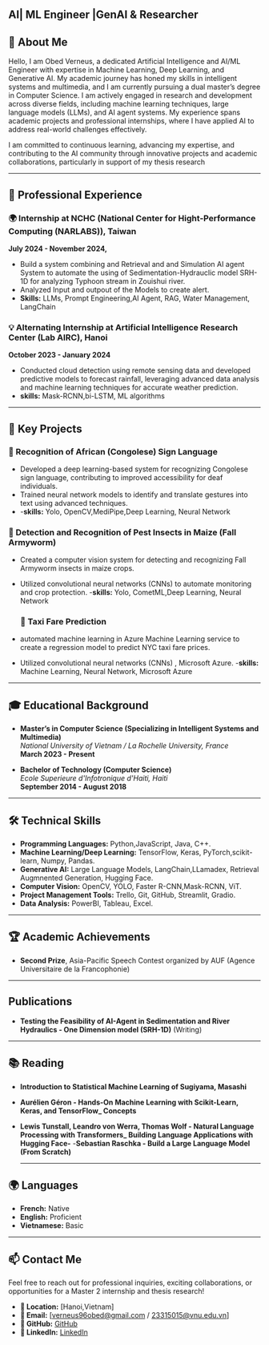 ## AI| ML Engineer |GenAI & Researcher

## 🚀 About Me
Hello, I am Obed Verneus, a dedicated Artificial Intelligence and AI/ML Engineer with expertise in Machine Learning, Deep Learning, and Generative AI. My academic journey has honed my skills in intelligent systems and multimedia, and I am currently pursuing a dual master’s degree in Computer Science.
I am actively engaged in research and development across diverse fields, including machine learning techniques, large language models (LLMs), and AI agent systems. My experience spans academic projects and professional internships, where I have applied AI to address real-world challenges effectively.

I am committed to continuous learning, advancing my expertise, and contributing to the AI community through innovative projects and academic collaborations, particularly in support of my thesis research

---

## 💼 Professional Experience

### 🌍 Internship at NCHC (National Center for Hight-Performance Computing (NARLABS)), Taiwan  
**July 2024 - November 2024,**  
- Build a system combining and Retrieval and and Simulation AI agent System to automate the using of Sedimentation-Hydrauclic model SRH-1D for analyzing Typhoon stream in Zouishui river.  
- Analyzed Input and outpout of the Models to create alert.
- **Skills:** LLMs, Prompt Engineering,AI Agent, RAG, Water Management, LangChain

### 💡 Alternating Internship at Artificial Intelligence Research Center (Lab AIRC), Hanoi  
**October 2023 - January 2024**  
- Conducted cloud detection using remote sensing data and developed predictive models to forecast rainfall, leveraging advanced data analysis and machine learning techniques for accurate weather prediction. 
- **skills:** Mask-RCNN,bi-LSTM, ML algorithms

---

## 🧠 Key Projects

### 🧬 Recognition of African (Congolese) Sign Language  
- Developed a deep learning-based system for recognizing Congolese sign language, contributing to improved accessibility for deaf individuals.  
- Trained neural network models to identify and translate gestures into text using advanced techniques.
- -**skills:** Yolo, OpenCV,MediPipe,Deep Learning, Neural Network

### 🐛 Detection and Recognition of Pest Insects in Maize (Fall Armyworm)  
- Created a computer vision system for detecting and recognizing Fall Armyworm insects in maize crops.  
- Utilized convolutional neural networks (CNNs) to automate monitoring and crop protection.
-**skills:** Yolo, CometML,Deep Learning, Neural Network

  ### 🐛 Taxi Fare Prediction   
- automated machine learning in Azure Machine Learning
 service to create a regression model to predict NYC taxi fare prices. 
- Utilized convolutional neural networks (CNNs) , Microsoft Azure.
-**skills:** Machine Learning, Neural Network, Microsoft Azure

---

## 🎓 Educational Background

- **Master’s in Computer Science (Specializing in Intelligent Systems and Multimedia)**  
  *National University of Vietnam / La Rochelle University, France*  
  **March 2023 - Present**

- **Bachelor of Technology (Computer Science)**  
  *Ecole Superieure d'Infotronique d'Haiti, Haiti*  
  **September 2014 - August 2018**

---

## 🛠️ Technical Skills

- **Programming Languages:** Python,JavaScript, Java, C++. 
- **Machine Learning/Deep Learning:** TensorFlow, Keras, PyTorch,scikit-learn, Numpy, Pandas.  
- **Generative AI:** Large Language Models, LangChain,LLamadex, Retrieval Augmnented Generation, Hugging Face.
- **Computer Vision:** OpenCV, YOLO, Faster R-CNN,Mask-RCNN, ViT. 
- **Project Management Tools:** Trello, Git, GitHub, Streamlit, Gradio.
- **Data Analysis:** PowerBI, Tableau, Excel.

---

## 🏆 Academic Achievements
 
- **Second Prize**, Asia-Pacific Speech Contest organized by AUF (Agence Universitaire de la Francophonie)  

---
## Publications
- **Testing the Feasibility of AI-Agent in Sedimentation and River Hydraulics - One Dimension  model (SRH-1D)** (Writing)
---

## 📚 Reading 
- **Introduction to Statistical Machine Learning of Sugiyama, Masashi**
- **Aurélien Géron - Hands-On Machine Learning with Scikit-Learn, Keras, and TensorFlow_ Concepts**
- **Lewis Tunstall, Leandro von Werra, Thomas Wolf - Natural Language Processing with Transformers_ Building Language Applications with Hugging Face-**
-**Sebastian Raschka - Build a Large Language Model (From Scratch)**

  ---
## 🌍 Languages

- **French:** Native  
- **English:** Proficient  
- **Vietnamese:** Basic  

---

## 📫 Contact Me

Feel free to reach out for professional inquiries, exciting collaborations, or opportunities for a Master 2 internship and thesis research!

- **📍 Location:** [Hanoi,Vietnam]  
- **📧 Email:** [verneus96obed@gmail.com / 23315015@vnu.edu.vn]  
- **🔗 GitHub:** [GitHub](https://github.com/bedoo96)  
- **💼 LinkedIn:** [LinkedIn](www.linkedin.com/in/obed-verneus-007538160)


<!--
**bedoo96/bedoo96** is a ✨ _special_ ✨ repository because its `README.md` (this file) appears on your GitHub profile.

Here are some ideas to get you started:

- 🔭 I’m currently working on ...
- 🌱 I’m currently learning ...
- 👯 I’m looking to collaborate on ...
- 🤔 I’m looking for help with ...
- 💬 Ask me about ...
- 📫 How to reach me: ...
- 😄 Pronouns: ...
- ⚡ Fun fact: ...
-->
